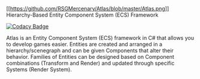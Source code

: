 [[https://github.com/RSGMercenary/Atlas/blob/master/Atlas.png]]
Hierarchy-Based Entity Component System (ECS) Framework

[![Codacy Badge](https://api.codacy.com/project/badge/Grade/603d9317ac344b699164ece62b88a13b)](https://www.codacy.com/manual/drew.martin.developer/Atlas?utm_source=github.com&amp;utm_medium=referral&amp;utm_content=RSGMercenary/Atlas&amp;utm_campaign=Badge_Grade)

Atlas is an Entity Component System (ECS) framework in C# that allows you to develop games easier. Entities are created and arranged in a hierarchy/scenegraph and can be given Components that alter their behavior. Families of Entities can be designed based on Component combinations (Transform and Render) and updated through specific Systems (Render System).
